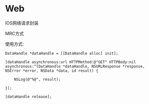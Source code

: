 Web
===


IOS网络请求封装


MRC方式


使用方式:

    DataHandle *dataHandle = [[DataHandle alloc] init];

    [dataHandle asynchronous:url HTTPMethod:@"GET" HTTPBody:nil asynchronous:^(DataHandle *dataHandle, NSURLResponse *response, NSError *error, NSData *data, id result) {

        NSLog(@"%@", result);

    }];
    
    [dataHandle release];

